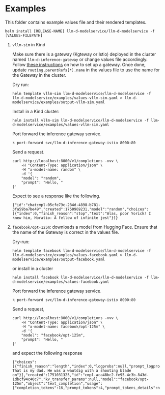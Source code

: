# Examples

This folder contains example values file and their rendered templates.

```
helm install [RELEASE-NAME] llm-d-modelservice/llm-d-modelservice -f [VALUES-FILEPATH]
```

1. `vllm-sim` in Kind 

    Make sure there is a gateway (Kgteway or Istio) deployed in the cluster named `llm-d-inference-gateway` or change values file accordingly. Follow [these instructions](https://gateway-api-inference-extension.sigs.k8s.io/guides/#__tabbed_3_2) on how to set up a gateway. Once done, update `routing.parentRefs[*].name` in the values file to use the name for the Gateway in the cluster.
    
    Dry run:
    
    ```
    helm template vllm-sim llm-d-modelservice/llm-d-modelservice -f llm-d-modelservice/examples/values-vllm-sim.yaml > llm-d-modelservice/examples/output-vllm-sim.yaml
    ```
    
    Install in a Kind cluster:
    
    ```
    helm install vllm-sim llm-d-modelservice/llm-d-modelservice -f llm-d-modelservice/examples/values-vllm-sim.yaml
    ```
    
    Port forward the inference gateway service. 

    ```
    k port-forward svc/llm-d-inference-gateway-istio 8000:80
    ```
    
    Send a request.
    
    ```
    curl http://localhost:8000/v1/completions -vvv \
        -H "Content-Type: application/json" \
        -H "x-model-name: random" \
        -d '{
        "model": "random",
        "prompt": "Hello, "
    }'
    ```
    
    Expect to see a response like the following.
    
    ```
    {"id":"chatcmpl-05cfe79c-234d-4898-b781-3fa59ba7be49","created":1750969231,"model":"random","choices":[{"index":0,"finish_reason":"stop","text":"Alas, poor Yorick! I knew him, Horatio: A fellow of infinite jest"}]}
    ```


2. `facebook/opt-125m`: downloads a model from Hugging Face. Ensure that the name of the Gateway is correct in the values file.

    Dry-run:
    
    ```
    helm template facebook llm-d-modelservice/llm-d-modelservice -f llm-d-modelservice/examples/values-facebook.yaml > llm-d-modelservice/examples/output-facebook.yaml
    ```
    
    or install in a cluster 
    
    
    ```
    helm install facebook llm-d-modelservice/llm-d-modelservice -f llm-d-modelservice/examples/values-facebook.yaml
    ```
    
    
    Port forward the inference gateway service.

    ```
    k port-forward svc/llm-d-inference-gateway-istio 8000:80
    ```
        
    Send a request,

    ```
    curl http://localhost:8000/v1/completions -vvv \
        -H "Content-Type: application/json" \
        -H "x-model-name: facebook/opt-125m" \
        -d '{
        "model": "facebook/opt-125m",
        "prompt": "Hello, "
    }'
    ```
    
    and expect the following response
    
    ```
    {"choices":[{"finish_reason":"length","index":0,"logprobs":null,"prompt_logprobs":null,"stop_reason":null,"text":" That is my dad. He was a wautdig with a shooting blade on"}],"created":1751031325,"id":"cmpl-aca48bc2-fe95-4c3b-843d-1dbcf94c40c7","kv_transfer_params":null,"model":"facebook/opt-125m","object":"text_completion","usage":{"completion_tokens":16,"prompt_tokens":4,"prompt_tokens_details":null,"total_tokens":20}}
    ```